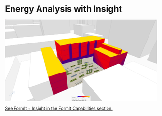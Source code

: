 # Energy Analysis with Insight

![](<../.gitbook/assets/image (22).png>)

[See FormIt + Insight in the FormIt Capabilities section.](../formit-capabilities/analysis.md)
